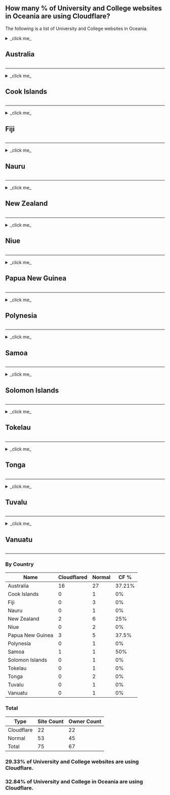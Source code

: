 ## How many % of University and College websites in Oceania are using Cloudflare?

The following is a list of University and College websites in Oceania.


<details>
<summary>_click me_

## Australia
</summary>

| Name | Site | Cloudflared |
| --- | --- | --- |
| Australian Catholic University | https://acu.edu.au/ | No |
| Australian National University | https://www.anu.edu.au/ | No |
| Avondale University College | https://www.avondale.edu.au/ | Yes |
| Bond University | https://www.bond.edu.au/ | Yes |
| Carnegie Mellon University | https://www.cmu.edu/ | Yes |
| Central Queensland University | https://www.cqu.edu.au/ | No |
| Charles Darwin University | https://cdu.edu.au/ | Yes |
| Charles Sturt University | https://www.csu.edu.au/ | Yes |
| Curtin University | https://www.curtin.edu.au/ | No |
| Deakin University | https://www.deakin.edu.au/ | Yes |
| Edith Cowan University | https://www.ecu.edu.au/ | No |
| Federation University Australia | https://federation.edu.au/ | No |
| Flinders University | https://flinders.edu.au/ | No |
| Griffith University | https://www.griffith.edu.au/ | Yes |
| James Cook University | https://www.jcu.edu.au/ | No |
| La Trobe University | https://www.latrobe.edu.au/ | Yes |
| Macquarie University | https://www.mq.edu.au/ | No |
| Monash University | https://www.monash.edu/ | Yes |
| Murdoch University | https://www.murdoch.edu.au/ | No |
| Queensland University of Technology | https://qut.edu.au/ | No |
| RMIT University | https://www.rmit.edu.au/ | Yes |
| Southern Cross University | https://www.scu.edu.au/ | No |
| Swinburne University of Technology | https://www.swinburne.edu.au/ | No |
| Torrens University Australia | https://torrens.edu.au/ | No |
| University of Adelaide | https://www.adelaide.edu.au/ | No |
| University of Canberra | https://www.canberra.edu.au/ | No |
| University of Divinity | https://www.divinity.edu.au/ | No |
| University of Melbourne | https://unimelb.edu.au/ | Yes |
| University of Newcastle, Australia | https://www.newcastle.edu.au/ | No |
| University of New England Australia | https://une.edu.au/ | No |
| University of New South Wales | https://www.unsw.edu.au/ | Yes |
| University of Notre Dame Australia | https://notredame.edu.au/ | No |
| University of Queensland | https://uq.edu.au/ | No |
| University of South Australia | https://www.unisa.edu.au/ | No |
| University of Southern Queensland | https://www.usq.edu.au/ | No |
| University of Sydney | https://sydney.edu.au/ | No |
| University of Tasmania | https://www.utas.edu.au/ | No |
| University of Technology Sydney | https://uts.edu.au/ | Yes |
| University of the Sunshine Coast | https://www.usc.edu.au/ | Yes |
| University of Western Australia | https://www.uwa.edu.au/ | Yes |
| University of Wollongong | https://www.uow.edu.au/ | No |
| Victoria University, Australia | https://www.vu.edu.au/ | Yes |
| Western Sydney University | https://www.westernsydney.edu.au/ | No |

</details>

---

<details>
<summary>_click me_

## Cook Islands
</summary>

| Name | Site | Cloudflared |
| --- | --- | --- |
| University of the South Pacific | https://www.usp.ac.fj/ | No |

</details>

---

<details>
<summary>_click me_

## Fiji
</summary>

| Name | Site | Cloudflared |
| --- | --- | --- |
| Fiji Institute of Technology | https://www.fnu.ac.fj/ | No |
| University of Fiji | https://www.unifiji.ac.fj/ | No |
| University of the South Pacific | https://www.usp.ac.fj/ | No |

</details>

---

<details>
<summary>_click me_

## Nauru
</summary>

| Name | Site | Cloudflared |
| --- | --- | --- |
| University of the South Pacific | https://www.usp.ac.fj/ | No |

</details>

---

<details>
<summary>_click me_

## New Zealand
</summary>

| Name | Site | Cloudflared |
| --- | --- | --- |
| Auckland University of Technology | https://www.aut.ac.nz/ | No |
| Lincoln University New Zealand | https://www.lincoln.ac.nz/ | Yes |
| Massey University | https://www.massey.ac.nz/ | No |
| University of Auckland | https://www.auckland.ac.nz/ | No |
| University of Canterbury | https://www.canterbury.ac.nz/ | No |
| University of Otago | https://www.otago.ac.nz/ | No |
| University of Waikato | https://www.waikato.ac.nz/ | Yes |
| Victoria University of Wellington | https://www.wgtn.ac.nz/ | No |

</details>

---

<details>
<summary>_click me_

## Niue
</summary>

| Name | Site | Cloudflared |
| --- | --- | --- |
| St. Clements University | https://www.stclements.edu/ | No |
| University of the South Pacific | https://www.usp.ac.fj/ | No |

</details>

---

<details>
<summary>_click me_

## Papua New Guinea
</summary>

| Name | Site | Cloudflared |
| --- | --- | --- |
| Christian Leaders Training College | https://www.cltc.ac.pg/ | No |
| Divine Word University | https://www.dwu.ac.pg/ | Yes |
| Institute of Business Studies | https://www.ibsu.ac.pg/ | No |
| Pacific Adventist University | https://www.pau.ac.pg/ | Yes |
| Papua New Guinea University of Technology | https://www.unitech.ac.pg/ | No |
| Sonoma Adventist College | https://www.sonoma.ac.pg/ | Yes |
| University of Goroka | https://unigoroka.ac.pg/ | No |
| University of Papua New Guinea | https://www.upng.ac.pg/ | No |

</details>

---

<details>
<summary>_click me_

## Polynesia
</summary>

| Name | Site | Cloudflared |
| --- | --- | --- |
| University of French Polynesia | https://www.upf.pf/ | No |

</details>

---

<details>
<summary>_click me_

## Samoa
</summary>

| Name | Site | Cloudflared |
| --- | --- | --- |
| National University of Samoa | https://www.nus.edu.ws/ | Yes |
| Oceania University of Medicine | https://www.oum.edu.ws/ | No |

</details>

---

<details>
<summary>_click me_

## Solomon Islands
</summary>

| Name | Site | Cloudflared |
| --- | --- | --- |
| University of the South Pacific | https://www.usp.ac.fj/ | No |

</details>

---

<details>
<summary>_click me_

## Tokelau
</summary>

| Name | Site | Cloudflared |
| --- | --- | --- |
| University of the South Pacific | https://www.usp.ac.fj/ | No |

</details>

---

<details>
<summary>_click me_

## Tonga
</summary>

| Name | Site | Cloudflared |
| --- | --- | --- |
| University of the Nations | https://uofn.edu/ | No |
| University of the South Pacific | https://www.usp.ac.fj/ | No |

</details>

---

<details>
<summary>_click me_

## Tuvalu
</summary>

| Name | Site | Cloudflared |
| --- | --- | --- |
| University of the South Pacific | https://www.usp.ac.fj/ | No |

</details>

---

<details>
<summary>_click me_

## Vanuatu
</summary>

| Name | Site | Cloudflared |
| --- | --- | --- |
| University of the South Pacific | https://www.usp.ac.fj/ | No |

</details>

---

### By Country

| Name | Cloudflared | Normal | CF % |
| --- | --- | --- | --- |
| Australia | 16 | 27 | 37.21% |
| Cook Islands | 0 | 1 | 0% |
| Fiji | 0 | 3 | 0% |
| Nauru | 0 | 1 | 0% |
| New Zealand | 2 | 6 | 25% |
| Niue | 0 | 2 | 0% |
| Papua New Guinea | 3 | 5 | 37.5% |
| Polynesia | 0 | 1 | 0% |
| Samoa | 1 | 1 | 50% |
| Solomon Islands | 0 | 1 | 0% |
| Tokelau | 0 | 1 | 0% |
| Tonga | 0 | 2 | 0% |
| Tuvalu | 0 | 1 | 0% |
| Vanuatu | 0 | 1 | 0% |


### Total

| Type | Site Count | Owner Count |
| --- | --- | --- |
| Cloudflare | 22 | 22 |
| Normal | 53 | 45 |
| Total | 75 | 67 |


### 29.33% of University and College websites are using Cloudflare.
### 32.84% of University and College in Oceania are using Cloudflare.


